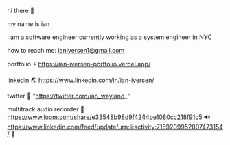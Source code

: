 hi there 👋

my name is ian

i am a software engineer currently working as a system engineer in NYC

  
how to reach me: ianiversen1@gmail.com

portfolio ⚡️ https://ian-iversen-portfolio.vercel.app/

linkedin 🌎 https://www.linkedin.com/in/ian-iversen/

twitter 🐣 "https://twitter.com/ian_wayland_"

multitrack audio recorder 🎤 https://www.loom.com/share/e33548b98d9f4244be1080cc218f91c5 🔊 https://www.linkedin.com/feed/update/urn:li:activity:7159209952807473154/ 🎼
